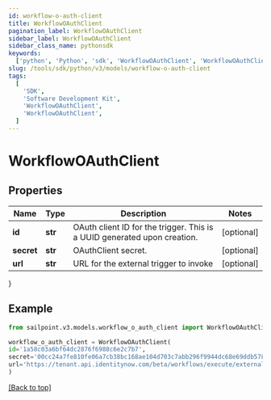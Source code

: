 ```yaml
---
id: workflow-o-auth-client
title: WorkflowOAuthClient
pagination_label: WorkflowOAuthClient
sidebar_label: WorkflowOAuthClient
sidebar_class_name: pythonsdk
keywords:
  ['python', 'Python', 'sdk', 'WorkflowOAuthClient', 'WorkflowOAuthClient']
slug: /tools/sdk/python/v3/models/workflow-o-auth-client
tags:
  [
    'SDK',
    'Software Development Kit',
    'WorkflowOAuthClient',
    'WorkflowOAuthClient',
  ]
---
```


# WorkflowOAuthClient

## Properties

| Name | Type | Description | Notes |
| --- | --- | --- | --- |
| **id** | **str** | OAuth client ID for the trigger. This is a UUID generated upon creation. | [optional] |
| **secret** | **str** | OAuthClient secret. | [optional] |
| **url** | **str** | URL for the external trigger to invoke | [optional] |

}

## Example

```python
from sailpoint.v3.models.workflow_o_auth_client import WorkflowOAuthClient

workflow_o_auth_client = WorkflowOAuthClient(
id='1a58c03a6bf64dc2876f6988c6e2c7b7',
secret='00cc24a7fe810fe06a7cb38bc168ae104d703c7abb296f9944dc68e69ddb578b',
url='https://tenant.api.identitynow.com/beta/workflows/execute/external/c17bea3a-574d-453c-9e04-4365fbf5af0b'
)

```

[[Back to top]](#)
